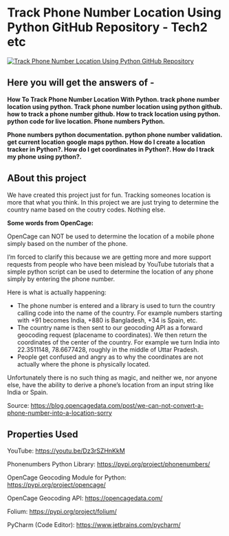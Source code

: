 # Track Phone Number Location Using Python GitHub Repository - Tech2 etc
[![Track Phone Number Location Using Python GitHub Repository](https://user-images.githubusercontent.com/80243988/136017398-8416c97d-cbe2-425e-af98-6475eb99e696.PNG)](https://www.youtube.com/watch?v=Dz3rSZHnKkM)

## Here you will get the answers of - 

**How To Track Phone Number Location With Python. track phone number location using python. Track phone number location using python github. how to track a phone number github. How to track location using python. python code for live location. Phone numbers Python.**

**Phone numbers python documentation. python phone number validation. get current location google maps python. How do I create a location tracker in Python?. How do I get coordinates in Python?. How do I track my phone using python?.**

## ABout this project
We have created this project just for fun. Tracking someones location is more that what you think. In this project we are just trying to determine the country name based on the coutry codes. Nothing else.

**Some words from OpenCage:**

OpenCage can NOT be used to determine the location of a mobile phone simply based on the number of the phone.

I’m forced to clarify this because we are getting more and more support requests from people who have been mislead by YouTube tutorials that a simple python script can be used to determine the location of any phone simply by entering the phone number.

Here is what is actually happening:

- The phone number is entered and a library is used to turn the country calling code into the name of the country. For example numbers starting with +91 becomes India, +880 is Bangladesh, +34 is Spain, etc.
- The country name is then sent to our geocoding API as a forward geocoding request (placename to coordinates). We then return the coordinates of the center of the country. For example we turn India into 22.3511148, 78.6677428, roughly in the middle of Uttar Pradesh.
- People get confused and angry as to why the coordinates are not actually where the phone is physically located.

Unfortunately there is no such thing as magic, and neither we, nor anyone else, have the ability to derive a phone’s location from an input string like India or Spain.

Source: https://blog.opencagedata.com/post/we-can-not-convert-a-phone-number-into-a-location-sorry

## Properties Used

YouTube: https://youtu.be/Dz3rSZHnKkM

Phonenumbers Python Library: https://pypi.org/project/phonenumbers/

OpenCage Geocoding Module for Python: https://pypi.org/project/opencage/

OpenCage Geocoding API: https://opencagedata.com/

Folium: https://pypi.org/project/folium/

PyCharm (Code Editor): https://www.jetbrains.com/pycharm/
